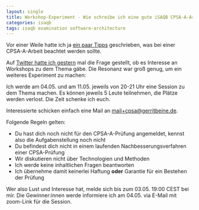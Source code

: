 ```yaml
---
layout: single
title: Workshop-Experiment - Wie schreibe ich eine gute iSAQB CPSA-A-Arbeit?
categories: isaqb
tags: isaqb examination software-architecture
---
```


Vor einer Weile hatte ich ja [ein paar Tipps](https://gerritbeine.de/isaqb/iSAQB-CPSA-A/) geschrieben, was bei einer CPSA-A-Arbeit beachtet werden sollte.

Auf [Twitter hatte ich gestern](https://twitter.com/GerritBeine/status/1387718687419994112) mal die Frage gestellt, ob es Interesse an Workshops zu dem Thema gäbe.
Die Resonanz war groß genug, um ein weiteres Experiment zu machen:

Ich werde am 04.05. und am 11.05. jeweils von 20-21 Uhr eine Session zu dem Thema machen.
Es können jeweils 5 Leute teilnehmen, die Plätze werden verlost.
Die Zeit schenke ich euch.

Interessierte schicken einfach eine Mail an mail+cpsa@gerritbeine.de.

Folgende Regeln gelten:
- Du hast dich noch nicht für den CPSA-A-Prüfung angemeldet, kennst also die Aufgabenstellung noch nicht
- Du befindest dich nicht in einem laufenden Nachbesserungsverfahren einer CPSA-Prüfung
- Wir diskutieren nicht über Technologien und Methoden
- Ich werde keine inhaltlichen Fragen beantworten
- Ich übernehme damit keinerlei Haftung **oder** Garantie für ein Bestehen der Prüfung

Wer also Lust und Interesse hat, melde sich bis zum 03.05. 19:00 CEST bei mir.
Die Gewinner:innen werde informiere ich am 04.05. via E-Mail mit zoom-Link für die Session.
